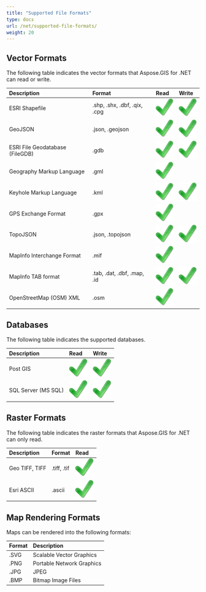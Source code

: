 ```yaml
---
title: "Supported File Formats"
type: docs
url: /net/supported-file-formats/
weight: 20
---
```


## **Vector Formats**
The following table indicates the vector formats that Aspose.GIS for .NET can read or write.



|**Description**|**Format**|**Read**|**Write**|
| :- | :- | :- | :- |
|ESRI Shapefile|.shp, .shx, .dbf, .qix, .cpg|![todo:image_alt_text](supported-file-formats_1)|![todo:image_alt_text](supported-file-formats_1)|
|GeoJSON|.json, .geojson|![todo:image_alt_text](supported-file-formats_1)|![todo:image_alt_text](supported-file-formats_1)|
|ESRI File Geodatabase (FileGDB)|.gdb|![todo:image_alt_text](supported-file-formats_1)|![todo:image_alt_text](supported-file-formats_1)|
|Geography Markup Language|.gml|![todo:image_alt_text](supported-file-formats_1)| |
|Keyhole Markup Language|.kml|![todo:image_alt_text](supported-file-formats_1)|![todo:image_alt_text](supported-file-formats_1)|
|GPS Exchange Format|.gpx|![todo:image_alt_text](supported-file-formats_1)| |
|TopoJSON|.json, .topojson|![todo:image_alt_text](supported-file-formats_1)|![todo:image_alt_text](supported-file-formats_1)|
|MapInfo Interchange Format|.mif|![todo:image_alt_text](supported-file-formats_1)| |
|MapInfo TAB format|.tab, .dat, .dbf, .map, .id|![todo:image_alt_text](supported-file-formats_1)|![todo:image_alt_text](supported-file-formats_1)|
|OpenStreetMap (OSM) XML|.osm|![todo:image_alt_text](supported-file-formats_1)| |
## **Databases**
The following table indicates the supported databases.



|**Description**|**Read**|**Write**|
| :- | :- | :- |
|Post GIS|![todo:image_alt_text](supported-file-formats_1)|![todo:image_alt_text](supported-file-formats_1)|
|SQL Server (MS SQL)|![todo:image_alt_text](supported-file-formats_1)|![todo:image_alt_text](supported-file-formats_1)|
## **Raster Formats**
The following table indicates the raster formats that Aspose.GIS for .NET can only read.



|**Description**|**Format**|**Read**|
| :- | :- | :- |
|Geo TIFF, TIFF|.tiff, .tif|![todo:image_alt_text](supported-file-formats_1)|
|Esri ASCII|.ascii|![todo:image_alt_text](supported-file-formats_1)|
## **Map Rendering Formats**
Maps can be rendered into the following formats:



|**Format**|**Description**|
| :- | :- |
|.SVG|Scalable Vector Graphics|
|.PNG|Portable Network Graphics|
|.JPG|JPEG|
|.BMP|Bitmap Image Files|

